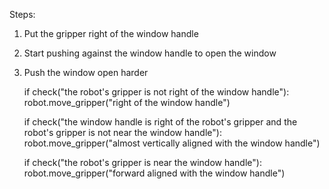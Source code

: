 

Steps:
1. Put the gripper right of the window handle
2. Start pushing against the window handle to open the window
3. Push the window open harder

    if check("the robot's gripper is not right of the window handle"):
        robot.move_gripper("right of the window handle")
    
    if check("the window handle is right of the robot's gripper and the robot's gripper is not near the window handle"):
        robot.move_gripper("almost vertically aligned with the window handle")
    
    if check("the robot's gripper is near the window handle"):
        robot.move_gripper("forward aligned with the window handle")